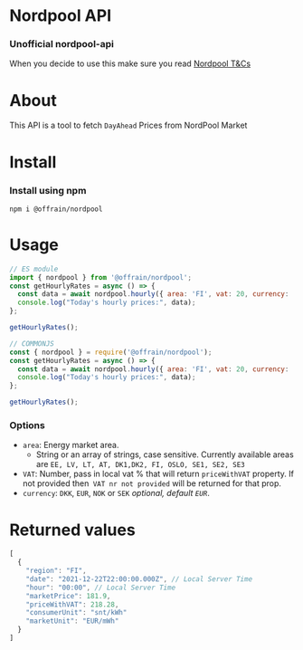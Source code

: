 # Nordpool API

### Unofficial nordpool-api

When you decide to use this make sure you read
[Nordpool T&Cs](https://www.nordpoolgroup.com/About-us/Terms-and-conditions-for-use/)

# About

This API is a tool to fetch `DayAhead` Prices from NordPool Market

# Install

### Install using npm

`npm i @offrain/nordpool`

# Usage

```js
// ES module
import { nordpool } from '@offrain/nordpool';
const getHourlyRates = async () => {
  const data = await nordpool.hourly({ area: 'FI', vat: 20, currency: 'EUR' });
  console.log("Today's hourly prices:", data);
};

getHourlyRates();
```

```js
// COMMONJS
const { nordpool } = require('@offrain/nordpool');
const getHourlyRates = async () => {
  const data = await nordpool.hourly({ area: 'FI', vat: 20, currency: 'EUR' });
  console.log("Today's hourly prices:", data);
};

getHourlyRates();
```

### Options

- `area`: Energy market area.
  - String or an array of strings, case sensitive. Currently available areas are `EE, LV, LT, AT, DK1,DK2, FI, OSLO, SE1, SE2, SE3`
- `VAT`: Number, pass in local vat % that will return `priceWithVAT` property. If not provided then` VAT nr not provided` will be returned for that prop.
- `currency`: `DKK`, `EUR`, `NOK` or `SEK` _optional, default `EUR`_.

# Returned values

```js
[
  {
    "region": "FI",
    "date": "2021-12-22T22:00:00.000Z", // Local Server Time
    "hour": "00:00", // Local Server Time
    "marketPrice": 181.9,
    "priceWithVAT": 218.28,
    "consumerUnit": "snt/kWh"
    "marketUnit": "EUR/mWh"
  }
]
```
